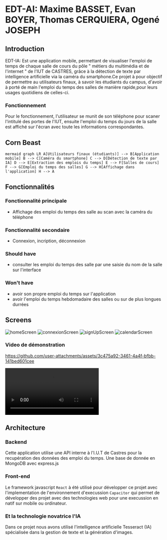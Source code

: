 # EDT-AI: Maxime BASSET, Evan BOYER, Thomas CERQUIERA, Ogené JOSEPH 
## Introduction
EDT-IA: Est une application mobile, permettant de visualiser l'emploi de temps de chaque salle de cours du pôle " métiers du multimédia et de l'internet " de l'IUT de CASTRES, grâce à la détection de texte par intelligence artificielle via la caméra du smartphone.Ce projet à pour objectif de permettre au utilisateurs finaux, à savoir les étudiants du campus, d'avoir à porté de main l'emploi du temps des salles de manière rapide,pour leurs usages quotidiens de celles-ci.
### Fonctionnement 
Pour le fonctionnement, l'utilisateur se munit de son téléphone pour scaner l'intitulé des portes de l'IUT, ensuite l'emploi du temps du jours de la salle est affiché sur l'écran avec toute les informations correspondantes.

## Corn Beast
```mermaid graph LR A[Utilisateurs finaux (étudiants)] --> B[Application mobile] B --> C[Caméra du smartphone] C --> D[Détection de texte par IA] D --> E[Extraction des emplois du temps] E --> F[Salles de cours] F --> G[Emploi du temps des salles] G --> H[Affichage dans l'application] H --> A ```


## Fonctionnalités

### Fonctionnalité principale
- Affichage des emploi du temps des salle au scan avec la caméra du téléphone
### Fonctionnalité secondaire
- Connexion, incription, déconnexion
### Should have
- consulter les emploi du temps des salle par une saisie du nom de la salle sur l'interface
### Won't have 
- avoir son propre emploi du temps sur l'application
- avoir l'emploi du temps hebdomadaire des salles ou sur de plus longues durrées
## Screens
 ![homeScreen](homeScreen.jpeg)
 ![connexionScreen](connexionScreen.jpeg)
 ![signUpScreen](signUpScreen.jpeg) 
 ![calendarScreen](calendarScreen.jpeg)
### Video de démonstration


https://github.com/user-attachments/assets/3c475a92-3461-4a4f-bfbb-141bed601cee


![demo](video.mp4)

## Architecture
### Backend
Cette application utilise une API interne à l'I.U.T de Castres pour la recupération des données des emploi du temps.
Une base de donnée en MongoDB avec express.js
### Front-end
Le framework javascript `React` à été utilisé pour développer ce projet avec l'implementation de l'environnement d'execussion `Capacitor` qui permet de développer des projet avec des technologies web pour une execussion en natif sur mobile ou ordinateur.
### Et la technologie novatrice l'IA
Dans ce projet nous avons utilisé l'intelligence artificielle Tesseract (IA) spécialisée dans la gestion de texte et la génération d'images.

